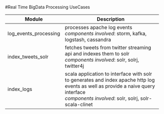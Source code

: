 #Real Time BigData Processing UseCases

| Module | Description | 
| ------ | ----------- |
| log_events_processing | processes apache log events <br> *components involved*: storm, kafka, logstash, cassandra |
| index_tweets_solr | fetches tweets from twitter streaming api and indexes them to solr <br> *components involved*: solr, solrj, twitter4j |
| index_logs | scala application to interface with solr to generates and index apache http log events as well as provide a naive query interface <br> *components involved*: solr, solrj, solr-scala-clinet |
